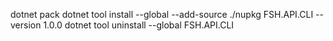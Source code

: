 dotnet pack
dotnet tool install --global --add-source ./nupkg FSH.API.CLI --version 1.0.0
dotnet tool uninstall --global FSH.API.CLI